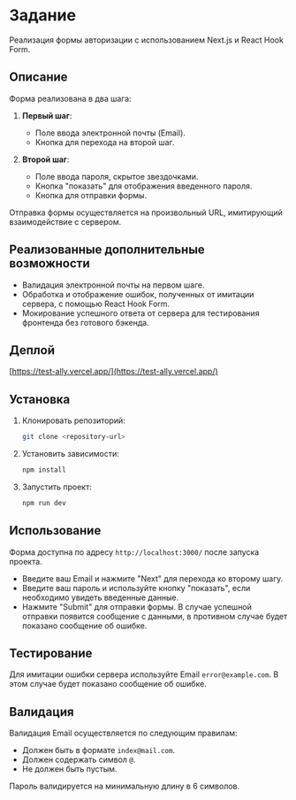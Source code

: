 # Задание

Реализация формы авторизации с использованием Next.js и React Hook Form.

## Описание

Форма реализована в два шага:

1. **Первый шаг**:

   - Поле ввода электронной почты (Email).
   - Кнопка для перехода на второй шаг.

2. **Второй шаг**:
   - Поле ввода пароля, скрытое звездочками.
   - Кнопка "показать" для отображения введенного пароля.
   - Кнопка для отправки формы.

Отправка формы осуществляется на произвольный URL, имитирующий взаимодействие с сервером.

## Реализованные дополнительные возможности

- Валидация электронной почты на первом шаге.
- Обработка и отображение ошибок, полученных от имитации сервера, с помощью React Hook Form.
- Мокирование успешного ответа от сервера для тестирования фронтенда без готового бэкенда.

## Деплой

[https://test-ally.vercel.app/](https://test-ally.vercel.app/)

## Установка

1. Клонировать репозиторий:

   ```bash
   git clone <repository-url>
   ```

2. Установить зависимости:

   ```bash
   npm install
   ```

3. Запустить проект:

   ```bash
   npm run dev
   ```

## Использование

Форма доступна по адресу `http://localhost:3000/` после запуска проекта.

- Введите ваш Email и нажмите "Next" для перехода ко второму шагу.
- Введите ваш пароль и используйте кнопку "показать", если необходимо увидеть введенные данные.
- Нажмите "Submit" для отправки формы. В случае успешной отправки появится сообщение с данными, в противном случае будет показано сообщение об ошибке.

## Тестирование

Для имитации ошибки сервера используйте Email `error@example.com`. В этом случае будет показано сообщение об ошибке.

## Валидация

Валидация Email осуществляется по следующим правилам:

- Должен быть в формате `index@mail.com`.
- Должен содержать символ `@`.
- Не должен быть пустым.

Пароль валидируется на минимальную длину в 6 символов.
